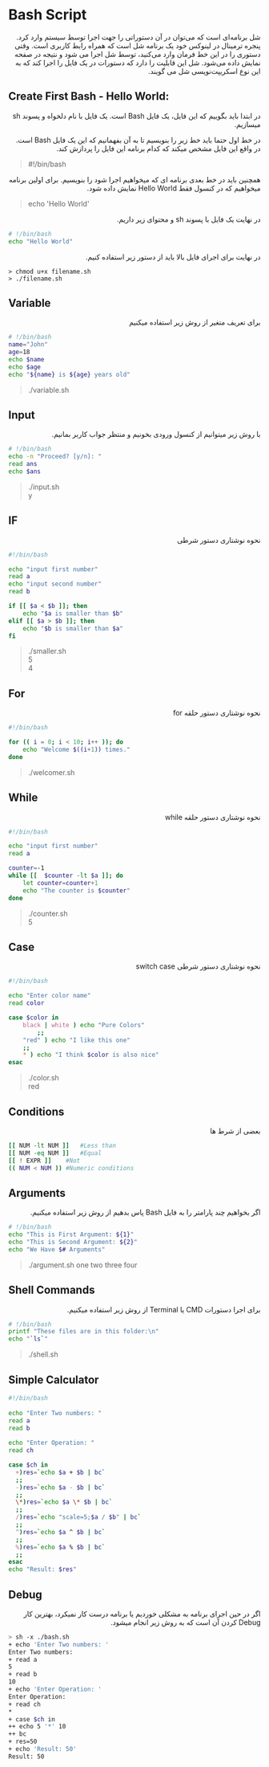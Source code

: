 # Bash Script

<div dir="rtl" markdown="1">
شل برنامه‌ای است که می‌توان در آن دستوراتی را جهت اجرا توسط سیستم وارد کرد. پنجره ترمینال در لینوکس خود یک برنامه شل است که همراه رابط کاربری است. وقتی دستوری را در این خط فرمان وارد می‌کنید، توسط شل اجرا می شود و نتیجه در صفحه نمایش داده می‌شود.
شل این قابلیت را دارد که دستورات در یک فایل را اجرا کند که به این نوع اسکریپت‌نویسی شل می گویند.
<div dir="ltr" markdown="1">

## Create First Bash - Hello World: 
<div dir="rtl" markdown="1">
در ابتدا باید بگوییم که این فایل، یک فایل Bash است. یک فایل با نام دلخواه و پسوند sh میسازیم. 

در خط اول حتما باید خط زیر را بنویسیم تا به آن بفهمانیم که این یک فایل Bash است. در واقع این فایل مشخص میکند که کدام برنامه این فایل را پردازش کند.
<div dir="ltr" markdown="1">

>#!/bin/bash

<div dir="rtl" markdown="1">
همچنین باید در خط بعدی برنامه ای که میخواهیم اجرا شود را بنویسیم. برای اولین برنامه میخواهیم که در کنسول فقط Hello World نمایش داده شود.
<div dir="ltr" markdown="1">

>echo 'Hello World'

<div dir="rtl" markdown="1">
در نهایت یک فایل با پسوند sh و محتوای زیر داریم.
<div dir="ltr" markdown="1">

```bash
# !/bin/bash
echo "Hello World"
```

<div dir="rtl" markdown="1">
در نهایت برای اجرای فایل بالا باید از دستور زیر استفاده کنیم.
<div dir="ltr" markdown="1">

```linux
> chmod u+x filename.sh
> ./filename.sh
```

## Variable
<div dir="rtl" markdown="1">
برای تعریف متغیر از روش زیر استفاده میکنیم
<div dir="ltr" markdown="1">

```bash
# !/bin/bash
name="John"
age=18
echo $name
echo $age
echo "${name} is ${age} years old"
```

>./variable.sh

## Input

<div dir="rtl" markdown="1">
با روش زیر میتوانیم از کنسول ورودی بخونیم و منتظر جواب کاربر بمانیم.
<div dir="ltr" markdown="1">

```bash
# !/bin/bash
echo -n "Proceed? [y/n]: "
read ans
echo $ans
```

>./input.sh   
>y

## IF

<div dir="rtl" markdown="1">
نحوه نوشتاری دستور شرطی
<div dir="ltr" markdown="1">

```bash
#!/bin/bash

echo "input first number"
read a
echo "input second number"
read b

if [[ $a < $b ]]; then
	echo "$a is smaller than $b"
elif [[ $a > $b ]]; then
	echo "$b is smaller than $a"
fi
```

>./smaller.sh   
>5  
>4


## For

<div dir="rtl" markdown="1">
نحوه نوشتاری دستور حلقه for
<div dir="ltr" markdown="1">

```bash
#!/bin/bash

for (( i = 0; i < 10; i++ )); do
	echo "Welcome $((i+1)) times."
done
```

>./welcomer.sh 

## While

<div dir="rtl" markdown="1">
نحوه نوشتاری دستور حلقه while
<div dir="ltr" markdown="1">

```bash
#!/bin/bash

echo "input first number"
read a

counter=-1
while [[  $counter -lt $a ]]; do
	let counter=counter+1
	echo "The counter is $counter"
done
```

>./counter.sh   
>5  


## Case

<div dir="rtl" markdown="1">
نحوه نوشتاری دستور شرطی switch case
<div dir="ltr" markdown="1">

```bash
#!/bin/bash

echo "Enter color name"
read color

case $color in
	black | white ) echo "Pure Colors"
		;;
	"red" ) echo "I like this one"
	;;
	* ) echo "I think $color is also nice"
esac
```

>./color.sh  
>red

## Conditions

<div dir="rtl" markdown="1">
بعضی از شرط ها
<div dir="ltr" markdown="1">

```bash
[[ NUM -lt NUM ]]	#Less than
[[ NUM -eq NUM ]]	#Equal
[[ ! EXPR ]]	#Not
(( NUM < NUM ))	#Numeric conditions
```


## Arguments

<div dir="rtl" markdown="1">
اگر بخواهیم چند پارامتر را به فایل Bash پاس بدهیم از روش زیر استفاده میکنیم.
<div dir="ltr" markdown="1">

```bash
# !/bin/bash
echo "This is First Argument: ${1}"
echo "This is Second Argument: ${2}"
echo "We Have $# Arguments"
```

>./argument.sh one two three four

## Shell Commands

<div dir="rtl" markdown="1">
برای اجرا دستورات CMD یا Terminal از روش زیر استفاده میکنیم.
<div dir="ltr" markdown="1">

```bash
# !/bin/bash
printf "These files are in this folder:\n"
echo "`ls`"
```

>./shell.sh

## Simple Calculator

```bash
#!/bin/bash
  
echo "Enter Two numbers: "
read a 
read b 
  
echo "Enter Operation: "
read ch 

case $ch in
  +)res=`echo $a + $b | bc` 
  ;; 
  -)res=`echo $a - $b | bc` 
  ;; 
  \*)res=`echo $a \* $b | bc` 
  ;;
  /)res=`echo "scale=5;$a / $b" | bc`
  ;; 
  ^)res=`echo $a ^ $b | bc`
  ;;
  %)res=`echo $a % $b | bc`
  ;; 
esac
echo "Result: $res"
```

## Debug

<div dir="rtl" markdown="1">
اگر در حین اجرای برنامه به مشکلی خوردیم یا برنامه درست کار نمیکرد، بهترین کار Debug کردن آن است که به روش زیر انجام میشود.
<div dir="ltr" markdown="1">

```bash
> sh -x ./bash.sh 
+ echo 'Enter Two numbers: '
Enter Two numbers: 
+ read a
5
+ read b
10
+ echo 'Enter Operation: '
Enter Operation: 
+ read ch
*
+ case $ch in
++ echo 5 '*' 10
++ bc
+ res=50
+ echo 'Result: 50'
Result: 50
```